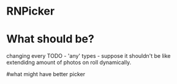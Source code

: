 # RNPicker
# What should be?
changing every TODO - 'any' types - suppose it shouldn't be like
extendidng amount of photos on roll dynamically.

#what might have
better picker
